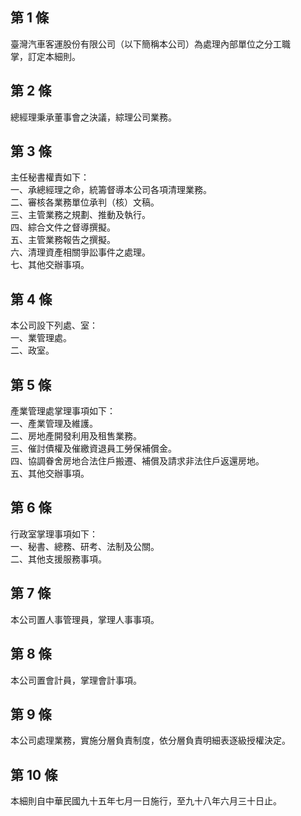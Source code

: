 第 1 條
-------
臺灣汽車客運股份有限公司（以下簡稱本公司）為處理內部單位之分工職  
掌，訂定本細則。

第 2 條
-------
總經理秉承董事會之決議，綜理公司業務。

第 3 條
-------
主任秘書權責如下：  
一、承總經理之命，統籌督導本公司各項清理業務。  
二、審核各業務單位承判（核）文稿。  
三、主管業務之規劃、推動及執行。  
四、綜合文件之督導撰擬。  
五、主管業務報告之撰擬。  
六、清理資產相關爭訟事件之處理。  
七、其他交辦事項。

第 4 條
-------
本公司設下列處、室：  
一、業管理處。  
二、政室。

第 5 條
-------
產業管理處掌理事項如下：  
一、產業管理及維護。  
二、房地產開發利用及租售業務。  
三、催討債權及催繳資退員工勞保補償金。  
四、協調眷舍房地合法住戶搬遷、補償及請求非法住戶返還房地。  
五、其他交辦事項。

第 6 條
-------
行政室掌理事項如下：  
一、秘書、總務、研考、法制及公關。  
二、其他支援服務事項。

第 7 條
-------
本公司置人事管理員，掌理人事事項。

第 8 條
-------
本公司置會計員，掌理會計事項。

第 9 條
-------
本公司處理業務，實施分層負責制度，依分層負責明細表逐級授權決定。

第 10 條
--------
本細則自中華民國九十五年七月一日施行，至九十八年六月三十日止。

